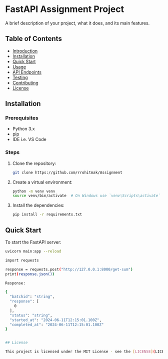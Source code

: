 # FastAPI Assignment Project

A brief description of your project, what it does, and its main features.

## Table of Contents
- [Introduction](#introduction)
- [Installation](#installation)
- [Quick Start](#quick-start)
- [Usage](#usage)
- [API Endpoints](#api-endpoints)
- [Testing](#testing)
- [Contributing](#contributing)
- [License](#license)

## Installation

### Prerequisites
- Python 3.x
- pip
- IDE i.e. VS Code

### Steps
1. Clone the repository:
    ```bash
    git clone https://github.com/rrohitmak/Assignment
    ```
2. Create a virtual environment:
    ```bash
    python -m venv venv
    source venv/bin/activate  # On Windows use `venv\Scripts\activate`
    ```
3. Install the dependencies:
    ```bash
    pip install -r requirements.txt
    ```

## Quick Start
To start the FastAPI server:
```bash
uvicorn main:app --reload

import requests

response = requests.post("http://127.0.0.1:8000/get-sum")
print(response.json())

Response:

{
  "batchid": "string",
  "response": [
    0
  ],
  "status": "string",
  "started_at": "2024-06-11T12:15:01.100Z",
  "completed_at": "2024-06-11T12:15:01.100Z"
}


## License

This project is licensed under the MIT License - see the [LICENSE](LICENSE) file for details.
